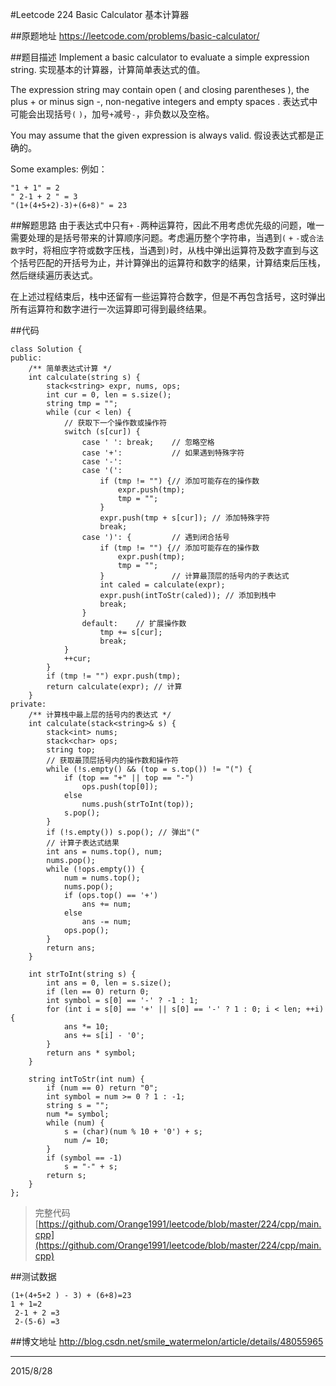 #Leetcode 224 Basic Calculator 基本计算器

##原题地址
https://leetcode.com/problems/basic-calculator/

##题目描述
Implement a basic calculator to evaluate a simple expression string.
实现基本的计算器，计算简单表达式的值。

The expression string may contain open ( and closing parentheses ), the plus + or minus sign -, non-negative integers and empty spaces .
表达式中可能会出现括号`(` `)`，加号`+`减号`-`，非负数以及空格。

You may assume that the given expression is always valid.
假设表达式都是正确的。

Some examples:
例如：

    "1 + 1" = 2
    " 2-1 + 2 " = 3
    "(1+(4+5+2)-3)+(6+8)" = 23

##解题思路
由于表达式中只有`+` `-`两种运算符，因此不用考虑优先级的问题，唯一需要处理的是括号带来的计算顺序问题。考虑遍历整个字符串，当遇到`(` `+` `-`或`合法数字`时，将相应字符或数字压栈，当遇到`)`时，从栈中弹出运算符及数字直到与这个括号匹配的开括号为止，并计算弹出的运算符和数字的结果，计算结束后压栈，然后继续遍历表达式。

在上述过程结束后，栈中还留有一些运算符合数字，但是不再包含括号，这时弹出所有运算符和数字进行一次运算即可得到最终结果。

##代码

```
class Solution {
public:
    /** 简单表达式计算 */
    int calculate(string s) { 
        stack<string> expr, nums, ops;
        int cur = 0, len = s.size();
        string tmp = "";
        while (cur < len) {
            // 获取下一个操作数或操作符
            switch (s[cur]) {
                case ' ': break;    // 忽略空格
                case '+':           // 如果遇到特殊字符
                case '-': 
                case '(': 
                    if (tmp != "") {// 添加可能存在的操作数
                        expr.push(tmp);
                        tmp = "";
                    }
                    expr.push(tmp + s[cur]); // 添加特殊字符
                    break;
                case ')': {         // 遇到闭合括号
                    if (tmp != "") {// 添加可能存在的操作数
                        expr.push(tmp);
                        tmp = "";
                    }               // 计算最顶层的括号内的子表达式
                    int caled = calculate(expr);
                    expr.push(intToStr(caled)); // 添加到栈中
                    break;
                }
                default:    // 扩展操作数
                    tmp += s[cur];
                    break;
            }
            ++cur;
        }
        if (tmp != "") expr.push(tmp);
        return calculate(expr); // 计算
    }
private:
    /** 计算栈中最上层的括号内的表达式 */
    int calculate(stack<string>& s) {
        stack<int> nums; 
        stack<char> ops;
        string top;
        // 获取最顶层括号内的操作数和操作符
        while (!s.empty() && (top = s.top()) != "(") {
            if (top == "+" || top == "-")
                ops.push(top[0]);
            else
                nums.push(strToInt(top));
            s.pop();
        }
        if (!s.empty()) s.pop(); // 弹出"("
        // 计算子表达式结果
        int ans = nums.top(), num;
        nums.pop();
        while (!ops.empty()) {
            num = nums.top();
            nums.pop();
            if (ops.top() == '+')
                ans += num;
            else
                ans -= num;
            ops.pop();
        }
        return ans;
    }

    int strToInt(string s) {
        int ans = 0, len = s.size();
        if (len == 0) return 0;
        int symbol = s[0] == '-' ? -1 : 1;
        for (int i = s[0] == '+' || s[0] == '-' ? 1 : 0; i < len; ++i) {
            ans *= 10;
            ans += s[i] - '0';
        }
        return ans * symbol;
    }
   
    string intToStr(int num) {
        if (num == 0) return "0";
        int symbol = num >= 0 ? 1 : -1;
        string s = "";
        num *= symbol;
        while (num) {
            s = (char)(num % 10 + '0') + s;
            num /= 10;
        }
        if (symbol == -1)
            s = "-" + s;
        return s;
    }
};
```
> 完整代码 [https://github.com/Orange1991/leetcode/blob/master/224/cpp/main.cpp](https://github.com/Orange1991/leetcode/blob/master/224/cpp/main.cpp)

##测试数据

    (1+(4+5+2 ) - 3) + (6+8)=23
    1 + 1=2
     2-1 + 2 =3
     2-(5-6) =3

##博文地址
http://blog.csdn.net/smile_watermelon/article/details/48055965

---
2015/8/28
